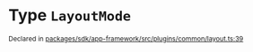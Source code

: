 # Type `LayoutMode`
<sub>Declared in [packages/sdk/app-framework/src/plugins/common/layout.ts:39](https://github.com/dxos/dxos/blob/56c97ac85/packages/sdk/app-framework/src/plugins/common/layout.ts#L39)</sub>






